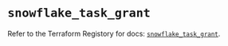# `snowflake_task_grant`

Refer to the Terraform Registory for docs: [`snowflake_task_grant`](https://www.terraform.io/docs/providers/snowflake/r/task_grant).
